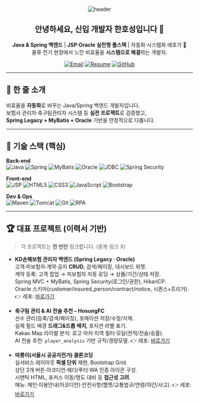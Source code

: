 <!-- ──────────────────────────────────────────────────────────────
  🔧 프로필 변수 (여기만 바꾸면 됩니다)
  USERNAME: ghtjdgg-hh (그대로 사용)
  EMAIL: gksghtjdgg@naver.com
  RESUME_URL: 이력서(노션/구글드라이브/PDF) 링크
  ✔ 프로젝트 레포가 없다면 일단 비워두고 나중에 채워도 OK
──────────────────────────────────────────────────────────────── -->
<!-- USERNAME=ghtjdgg-hh -->
<!-- EMAIL=you@example.com -->
<!-- RESUME_URL=https://your-resume-link -->
<!-- REPO_INSURANCE=https://github.com/ghtjdgg-hh/kd-insurance-admin -->
<!-- REPO_GROUPWARE=https://github.com/ghtjdgg-hh/hsGroupware -->
<!-- REPO_SOCCER=https://github.com/ghtjdgg-hh/hosungfc -->
<!-- REPO_BIKE=https://github.com/ghtjdgg-hh/ddareungi-clone -->
<!-- REPO_NASA=https://github.com/ghtjdgg-hh/nasa-space-app -->

<!-- 헤더 배너 -->
<p align="center">
  <img src="https://capsule-render.vercel.app/api?type=waving&color=0:2D4470,100:00C896&height=220&section=header&text=Han%20Hosung&fontSize=44&fontColor=ffffff&animation=twinkling" alt="header" />
</p>

<h2 align="center">안녕하세요, 신입 개발자 한호성입니다 👋</h2>
<p align="center">
  <b>Java & Spring 백엔드</b> | <b>JSP·Oracle 실전형 풀스택</b> | 자동화·시스템화 애호가 🤖<br/>
  물류·전기 현장에서 느낀 비효율을 <b>시스템으로 해결</b>하는 개발자.
</p>

<p align="center">
  <a href="mailto:EMAIL"><img alt="Email" src="https://img.shields.io/badge/Email-Contact-2D4470?style=for-the-badge"/></a>
  <a href="RESUME_URL"><img alt="Resume" src="https://img.shields.io/badge/Resume-View-00C896?style=for-the-badge"/></a>
  <a href="https://github.com/USERNAME"><img alt="GitHub" src="https://img.shields.io/badge/GitHub-@USERNAME-181717?style=for-the-badge&logo=github&logoColor=white"/></a>
</p>

---

## 🚀 한 줄 소개
비효율을 **자동화**로 바꾸는 Java/Spring 백엔드 개발자입니다.  
보험사 관리자·축구팀관리자 시스템 등 **실전 프로젝트**로 검증했고,  
**Spring Legacy + MyBatis + Oracle** 기반을 안정적으로 다룹니다.

---

## 🧰 기술 스택 (핵심)
**Back-end**  
![Java](https://img.shields.io/badge/Java-17+-red) ![Spring](https://img.shields.io/badge/Spring-Legacy%20%7C%20MVC-brightgreen) ![MyBatis](https://img.shields.io/badge/MyBatis-Mapper-orange) ![Oracle](https://img.shields.io/badge/Oracle-DB-red) ![JDBC](https://img.shields.io/badge/JDBC-API-blue) ![Spring Security](https://img.shields.io/badge/Spring%20Security-Auth%2FAcl-6DB33F)

**Front-end**  
![JSP](https://img.shields.io/badge/JSP-MVC2-2D4470) ![HTML5](https://img.shields.io/badge/HTML5-E34F26) ![CSS3](https://img.shields.io/badge/CSS3-1572B6) ![JavaScript](https://img.shields.io/badge/JavaScript-ES6+-F7DF1E) ![Bootstrap](https://img.shields.io/badge/Bootstrap-5-7952B3)

**Dev & Ops**  
![Maven](https://img.shields.io/badge/Maven-Build-C71A36) ![Tomcat](https://img.shields.io/badge/Tomcat-Deploy-F8DC75) ![Git](https://img.shields.io/badge/Git-Commit%20early%20%26%20often-333333) ![RPA](https://img.shields.io/badge/UiPath-RPA-blueviolet)

---

## 🏆 대표 프로젝트 (이력서 기반)
> 각 프로젝트는 **한 번만** 링크합니다. (중복 링크 X)

- **KD손해보험 관리자 백엔드 (Spring Legacy · Oracle)**  
  고객·피보험자·계약·공지 **CRUD**, 검색/페이징, 대시보드 위젯.  
  계약 등록: 고객 팝업 → 피보험자 자동 로딩 → 상품/기간/상태 저장.  
  Spring MVC + MyBatis, Spring Security(로그인/권한), HikariCP.  
  Oracle 스키마(customer/insured_person/contract/notice, 시퀀스+트리거). 👉 레포: [바로가기](REPO_INSURANCE)

- **축구팀 관리 & AI 전술 추천 – HosungFC**  
  선수 관리(등록/검색/페이징), 포메이션 저장/수정/삭제.  
  실제 필드 배경 **드래그&드롭 배치**, 포지션 라벨 표기.  
  Kakao Map 라이벌 분석: 로고 마커·지역 필터·모달(전적/전술/승률).  
  AI 전술 추천: `player_analysis` 기반 규칙/경량모델. 👉 레포: [바로가기](REPO_SOCCER)

- **따릉이(서울시 공공자전거) 클론코딩**  
  실서비스 레이아웃 **픽셀 단위** 재현, Bootstrap Grid.  
  상단 3개 버튼·아코디언·헤더/푸터·WA 인증 아이콘 구성.  
  시맨틱 HTML, 포커스 이동/명도 대비 등 **접근성 고려**.  
  메뉴: 메인·이용안내(아코디언)·안전사항(헬멧/교통법규/연령/야간/사고). 👉 레포: [바로가기](REPO_BIKE)

